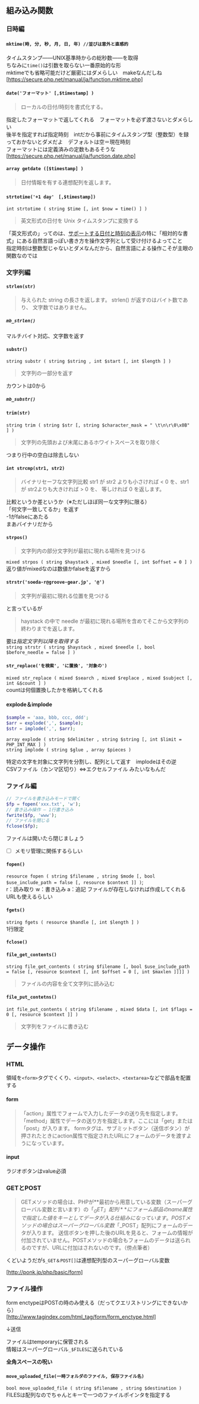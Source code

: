 ## 組み込み関数
### 日時編
#### `mktime(時, 分, 秒, 月, 日, 年) //並びは意外と直感的`  
タイムスタンプ――UNIX基準時からの総秒数――を取得  
ちなみに`time()`は引数を取らない一番原始的な形  
mktimeでも省略可能だけど厳密にはダメらしい　makeなんだしね  
[https://secure.php.net/manual/ja/function.mktime.php]

#### `date('フォーマット' [,$timestamp] )`  
> ローカルの日付/時刻を書式化する。

指定したフォーマットで返してくれる　フォーマットを必ず渡さないとダメらしい  
後半を指定すれば指定時刻　intだから事前にタイムスタンプ型（整数型）を録っておかないとダメだよ　デフォルトは空＝現在時刻  
フォーマットには定義済みの定数もあるそうな  
[https://secure.php.net/manual/ja/function.date.php]

#### `array getdate ([$timestamp] )`  
> 日付情報を有する連想配列を返します。

#### `strtotime('+1 day'　[,$timestamp]) `  
`int strtotime ( string $time [, int $now = time() ] )`
> 英文形式の日付を Unix タイムスタンプに変換する  

「英文形式の」ってのは、[サポートする日付と時刻の表示](http://php.net/manual/ja/datetime.formats.php)の特に「相対的な書式」にある自然言語っぽい書き方を操作文字列として受け付けるよってこと  
指定時刻は整数型じゃないとダメなんだから、自然言語による操作こそが主眼の関数なのでは


### 文字列編
#### `strlen(str)`
> 与えられた string の長さを返します。
> strlen() が返すのはバイト数であり、 文字数ではありません。 

##### `mb_strlen()`
マルチバイト対応、文字数を返す

#### `substr()`  
`string substr ( string $string , int $start [, int $length ] )`
> 文字列の一部分を返す

カウントは0から

##### `mb_substr()`

#### `trim(str)`  
`string trim ( string $str [, string $character_mask = " \t\n\r\0\x0B" ] )`
> 文字列の先頭および末尾にあるホワイトスペースを取り除く

つまり行中の空白は除去しない

#### `int strcmp(str1, str2)`  
> バイナリセーフな文字列比較
> str1 が str2 よりも小さければ < 0 を、str1が str2よりも大きければ > 0 を、 等しければ 0 を返します。

比較というか差というか（※ただしほぼ同一な文字列に限る）  
「何文字一致してるか」を返す  
-1がfalseにあたる  
まあバイナリだから

#### `strpos()`  
> 文字列内の部分文字列が最初に現れる場所を見つける

`mixed strpos ( string $haystack , mixed $needle [, int $offset = 0 ] )`  
返り値がmixedなのは数値かfalseを返すから

#### `strstr('soeda-r@groove-gear.jp', '@')`  
> 文字列が最初に現れる位置を見つける

と言っているが

> haystack の中で needle が最初に現れる場所を含めてそこから文字列の終わりまでを返します。

要は*指定文字列以降を取得する*  
`string strstr ( string $haystack , mixed $needle [, bool $before_needle = false ] )`

#### `str_replace('を検索', 'に置換', '対象の')`  
`mixed str_replace ( mixed $search , mixed $replace , mixed $subject [, int &$count ] )`  
countは何個置換したかを格納してくれる

#### explode＆implode

```php
$sample = 'aaa, bbb, ccc, ddd';
$arr = explode(',', $sample);
$str = implode(',', $arr);
```

`array explode ( string $delimiter , string $string [, int $limit = PHP_INT_MAX ] )`  
`string implode ( string $glue , array $pieces )`

特定の文字を対象に文字列を分割し、配列として返す　implodeはその逆  
CSVファイル（カンマ区切り）⇔エクセルファイル みたいなもんだ

### ファイル編

```php
// ファイルを書き込みモードで開く
$fp = fopen('xxx.txt', 'w');
// 書き込み操作 ― 1行書き込み
fwrite($fp, 'www');
// ファイルを閉じる
fclose($fp);
```

ファイルは開いたら閉じましょう  
- [ ] メモリ管理に関係するらしい
#### `fopen()`
`resource fopen ( string $filename , string $mode [, bool $use_include_path = false [, resource $context ]] )`;  
r：読み取り w：書き込み a：追記
ファイルが存在しなければ作成してくれる
URLも使えるらしい

#### `fgets()`
`string fgets ( resource $handle [, int $length ] )`  
1行限定

#### `fclose()`

#### `file_get_contents()`
`string file_get_contents ( string $filename [, bool $use_include_path = false [, resource $context [, int $offset = 0 [, int $maxlen ]]]] )`  
> ファイルの内容を全て文字列に読み込む

#### `file_put_contetns()`
`int file_put_contents ( string $filename , mixed $data [, int $flags = 0 [, resource $context ]] )`  
> 文字列をファイルに書き込む


## データ操作
### HTML
領域を`<form>`タグでくくり、`<input>、<select>、<textarea>`などで部品を配置する
#### form
> 「action」属性でフォームで入力したデータの送り先を指定します。「method」属性でデータの送り方を指定します。ここには「get」または「post」が入ります。
> formタグは、サブミットボタン（送信ボタン）が押されたときにaction属性で指定されたURLにフォームのデータを渡すようになっています。
#### input
ラジオボタンはvalue必須

### GETとPOST
> GETメソッドの場合は、PHPが**最初から用意している変数（スーパーグローバル変数と言います）の「$_GET」配列**にフォーム部品のname属性で指定した値をキーとしてデータが入る仕組みになっています。
> POSTメソッドの場合はスーパーグローバル変数「$_POST」配列にフォームのデータが入ります。
> 送信ボタンを押した後のURLを見ると、フォームの情報が付加されていません。POSTメソッドの場合もフォームのデータは送られるのですが、URLに付加はされないのです。（傍点筆者）

くどいようだが`$_GET＆POST[]`は連想配列型のスーパーグローバル変数

[http://ponk.jp/php/basic/form]



### ファイル操作
form enctypeはPOSTの時のみ使える（だってクエリストリングにできないから）  
[http://www.tagindex.com/html_tag/form/form_enctype.html]

↓送信

ファイルはtemporaryに保管される  
情報はスーパーグローバル`_$FILES`に送られている

**全角スペースの呪い**

#### `move_uploaded_file(一時フォルダのファイル, 保存ファイル名)`
`bool move_uploaded_file ( string $filename , string $destination )`
FILESは配列なのでちゃんとキーで一つのファイルポインタを指定する
